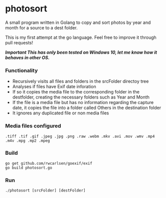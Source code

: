 # photosort
A small program written in Golang to copy and sort photos by year and month for a source to a dest folder.

This is my first attempt at the go language. Feel free to improve it through pull requests!

***Important This has only been tested on Windows 10, let me know how it behaves in other OS.***

### Functionality
- Recursively visits all files and folders in the srcFolder directoy tree
- Analyses if files have Exif date inforation
- If so it copies the media file to the corresponding folder in the destfolder, creating the necessary folders such as Year and Month
- If the file is a media file but has no information regarding the capture date, it copies the file into a folder called Others in the destination folder
- It ignores any duplicated file or non media files

### Media files configured
```.tiff .tif .gif .jpeg .jpg .png .raw .webm .mkv .avi .mov .wmv .mp4 .m4v .mpg .mp2 .mpeg```

### Build
```
go get github.com/rwcarlsen/goexif/exif
go build photosort.go
```

### Run
```
./photosort [srcFolder] [destFolder]
```
